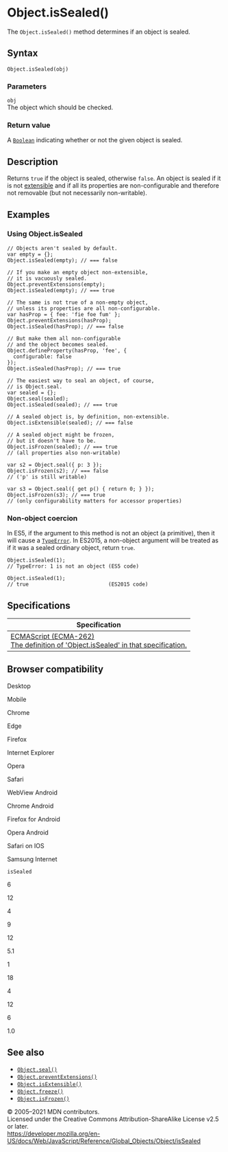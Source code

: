 Object.isSealed()
=================

The `Object.isSealed()` method determines if an object is sealed.

Syntax
------

    Object.isSealed(obj)

### Parameters

`obj`  
The object which should be checked.

### Return value

A [`Boolean`](../boolean) indicating whether or not the given object is sealed.

Description
-----------

Returns `true` if the object is sealed, otherwise `false`. An object is sealed if it is not [extensible](isextensible) and if all its properties are non-configurable and therefore not removable (but not necessarily non-writable).

Examples
--------

### Using Object.isSealed

    // Objects aren't sealed by default.
    var empty = {};
    Object.isSealed(empty); // === false

    // If you make an empty object non-extensible,
    // it is vacuously sealed.
    Object.preventExtensions(empty);
    Object.isSealed(empty); // === true

    // The same is not true of a non-empty object,
    // unless its properties are all non-configurable.
    var hasProp = { fee: 'fie foe fum' };
    Object.preventExtensions(hasProp);
    Object.isSealed(hasProp); // === false

    // But make them all non-configurable
    // and the object becomes sealed.
    Object.defineProperty(hasProp, 'fee', {
      configurable: false
    });
    Object.isSealed(hasProp); // === true

    // The easiest way to seal an object, of course,
    // is Object.seal.
    var sealed = {};
    Object.seal(sealed);
    Object.isSealed(sealed); // === true

    // A sealed object is, by definition, non-extensible.
    Object.isExtensible(sealed); // === false

    // A sealed object might be frozen,
    // but it doesn't have to be.
    Object.isFrozen(sealed); // === true
    // (all properties also non-writable)

    var s2 = Object.seal({ p: 3 });
    Object.isFrozen(s2); // === false
    // ('p' is still writable)

    var s3 = Object.seal({ get p() { return 0; } });
    Object.isFrozen(s3); // === true
    // (only configurability matters for accessor properties)

### Non-object coercion

In ES5, if the argument to this method is not an object (a primitive), then it will cause a [`TypeError`](../typeerror). In ES2015, a non-object argument will be treated as if it was a sealed ordinary object, return `true`.

    Object.isSealed(1);
    // TypeError: 1 is not an object (ES5 code)

    Object.isSealed(1);
    // true                          (ES2015 code)

Specifications
--------------

<table><thead><tr class="header"><th>Specification</th></tr></thead><tbody><tr class="odd"><td><a href="https://tc39.es/ecma262/#sec-object.issealed">ECMAScript (ECMA-262)<br />
<span class="small">The definition of 'Object.isSealed' in that specification.</span></a></td></tr></tbody></table>

Browser compatibility
---------------------

Desktop

Mobile

Chrome

Edge

Firefox

Internet Explorer

Opera

Safari

WebView Android

Chrome Android

Firefox for Android

Opera Android

Safari on IOS

Samsung Internet

`isSealed`

6

12

4

9

12

5.1

1

18

4

12

6

1.0

See also
--------

-   [`Object.seal()`](seal)
-   [`Object.preventExtensions()`](preventextensions)
-   [`Object.isExtensible()`](isextensible)
-   [`Object.freeze()`](freeze)
-   [`Object.isFrozen()`](isfrozen)

© 2005–2021 MDN contributors.  
Licensed under the Creative Commons Attribution-ShareAlike License v2.5 or later.  
<a href="https://developer.mozilla.org/en-US/docs/Web/JavaScript/Reference/Global_Objects/Object/isSealed" class="_attribution-link">https://developer.mozilla.org/en-US/docs/Web/JavaScript/Reference/Global_Objects/Object/isSealed</a>
